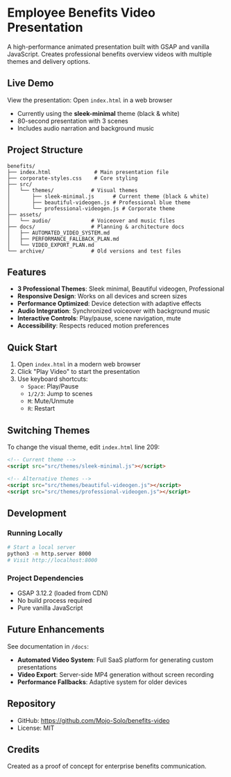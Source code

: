 # Employee Benefits Video Presentation

A high-performance animated presentation built with GSAP and vanilla JavaScript. Creates professional benefits overview videos with multiple themes and delivery options.

## Live Demo

View the presentation: Open `index.html` in a web browser
- Currently using the **sleek-minimal** theme (black & white)
- 80-second presentation with 3 scenes
- Includes audio narration and background music

## Project Structure

```
benefits/
├── index.html              # Main presentation file
├── corporate-styles.css    # Core styling
├── src/
│   └── themes/            # Visual themes
│       ├── sleek-minimal.js      # Current theme (black & white)
│       ├── beautiful-videogen.js # Professional blue theme
│       └── professional-videogen.js # Corporate theme
├── assets/
│   └── audio/             # Voiceover and music files
├── docs/                  # Planning & architecture docs
│   ├── AUTOMATED_VIDEO_SYSTEM.md
│   ├── PERFORMANCE_FALLBACK_PLAN.md
│   └── VIDEO_EXPORT_PLAN.md
└── archive/               # Old versions and test files
```

## Features

- **3 Professional Themes**: Sleek minimal, Beautiful videogen, Professional
- **Responsive Design**: Works on all devices and screen sizes
- **Performance Optimized**: Device detection with adaptive effects
- **Audio Integration**: Synchronized voiceover with background music
- **Interactive Controls**: Play/pause, scene navigation, mute
- **Accessibility**: Respects reduced motion preferences

## Quick Start

1. Open `index.html` in a modern web browser
2. Click "Play Video" to start the presentation
3. Use keyboard shortcuts:
   - `Space`: Play/Pause
   - `1/2/3`: Jump to scenes
   - `M`: Mute/Unmute
   - `R`: Restart

## Switching Themes

To change the visual theme, edit `index.html` line 209:

```html
<!-- Current theme -->
<script src="src/themes/sleek-minimal.js"></script>

<!-- Alternative themes -->
<script src="src/themes/beautiful-videogen.js"></script>
<script src="src/themes/professional-videogen.js"></script>
```

## Development

### Running Locally

```bash
# Start a local server
python3 -m http.server 8000
# Visit http://localhost:8000
```

### Project Dependencies

- GSAP 3.12.2 (loaded from CDN)
- No build process required
- Pure vanilla JavaScript

## Future Enhancements

See documentation in `/docs`:
- **Automated Video System**: Full SaaS platform for generating custom presentations
- **Video Export**: Server-side MP4 generation without screen recording
- **Performance Fallbacks**: Adaptive system for older devices

## Repository

- GitHub: https://github.com/Mojo-Solo/benefits-video
- License: MIT

## Credits

Created as a proof of concept for enterprise benefits communication.